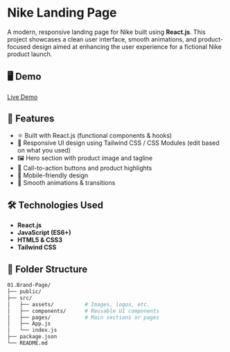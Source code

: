 # Nike Landing Page

A modern, responsive landing page for Nike built using **React.js**. This project showcases a clean user interface, smooth animations, and product-focused design aimed at enhancing the user experience for a fictional Nike product launch.

## 🖥️ Demo

[Live Demo](#) <!-- Replace # with your deployment link (e.g., Vercel, Netlify, GitHub Pages) -->

## 🚀 Features

- ⚛️ Built with React.js (functional components & hooks)
- 🎨 Responsive UI design using Tailwind CSS / CSS Modules (edit based on what you used)
- 🖼️ Hero section with product image and tagline
- 🛒 Call-to-action buttons and product highlights
- 📱 Mobile-friendly design
- 💨 Smooth animations & transitions

## 🛠️ Technologies Used

- **React.js**
- **JavaScript (ES6+)**
- **HTML5 & CSS3**
- **Tailwind CSS** 

## 📁 Folder Structure

```bash
01.Brand-Page/
├── public/
├── src/
│   ├── assets/          # Images, logos, etc.
│   ├── components/      # Reusable UI components
│   ├── pages/           # Main sections or pages
│   ├── App.js
│   └── index.js
├── package.json
└── README.md
